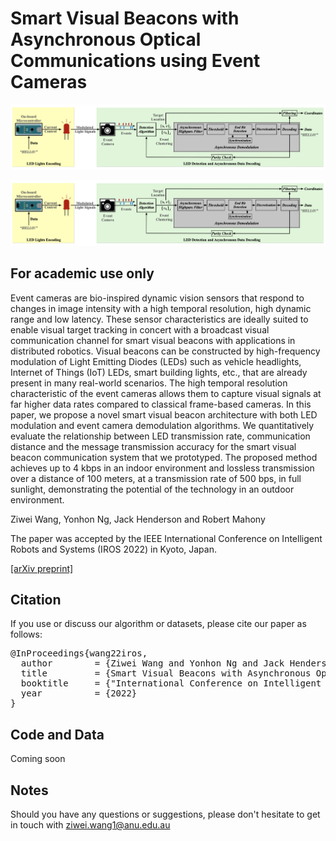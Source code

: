 # Smart Visual Beacons with Asynchronous Optical Communications using Event Cameras

<p align="center">
  <a href="https://arxiv.org/abs/2208.01710">
    <img src="figures/pipeline.png" alt="Smart Visual Beacons with Asynchronous Optical Communications using Event Cameras" width="1000"/>
  </a>
</p>

<p align="center">
  <a href="https://arxiv.org/abs/2208.01710">
    <img src="figures/pipeline.png" alt="Smart Visual Beacons with Asynchronous Optical Communications using Event Cameras" width="1000"/>
  </a>
</p>


## For academic use only
Event cameras are bio-inspired dynamic vision sensors that respond to changes in image intensity with a high temporal resolution, high dynamic range and low latency. These sensor characteristics are ideally suited to enable visual target tracking in concert with a broadcast visual communication channel for smart visual beacons with applications in distributed robotics. Visual beacons can be constructed by high-frequency modulation of Light Emitting Diodes (LEDs) such as vehicle headlights, Internet of Things (IoT) LEDs, smart building lights, etc., that are already present in many real-world scenarios. The high temporal resolution characteristic of the event cameras allows them to capture visual signals at far higher data rates compared to classical frame-based cameras. In this paper, we propose a novel smart visual beacon architecture with both LED modulation and event camera demodulation algorithms. We quantitatively evaluate the relationship between LED transmission rate, communication distance and the message transmission accuracy for the smart visual beacon communication system that we prototyped. The proposed method achieves up to 4 kbps in an indoor environment and lossless transmission over a distance of 100 meters, at a transmission rate of 500 bps, in full sunlight, demonstrating the potential of the technology in an outdoor environment.


Ziwei Wang, Yonhon Ng, Jack Henderson and Robert Mahony

The paper was accepted by the IEEE International Conference on Intelligent Robots and Systems (IROS 2022) in Kyoto, Japan.

[[arXiv preprint]](https://arxiv.org/abs/2208.01710)

## Citation
If you use or discuss our algorithm or datasets, please cite our paper as follows:
<pre>
@InProceedings{wang22iros,
  author        = {Ziwei Wang and Yonhon Ng and Jack Henderson and Robert Mahony},
  title         = {Smart Visual Beacons with Asynchronous Optical Communications using Event Cameras},
  booktitle     = {"International Conference on Intelligent Robots and Systems (IROS 2022)" },
  year          = {2022}
}
</pre>

## Code and Data
Coming soon



## Notes
Should you have any questions or suggestions, please don't hesitate to get in touch with ziwei.wang1@anu.edu.au



